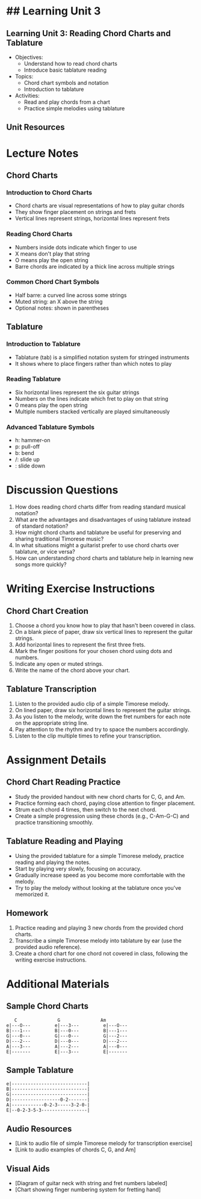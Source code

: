 # ## Learning Unit 3

## Learning Unit 3: Reading Chord Charts and Tablature
- Objectives:
  * Understand how to read chord charts
  * Introduce basic tablature reading
- Topics:
  * Chord chart symbols and notation
  * Introduction to tablature
- Activities:
  * Read and play chords from a chart
  * Practice simple melodies using tablature

## Unit Resources

# Lecture Notes

## Chord Charts

### Introduction to Chord Charts
- Chord charts are visual representations of how to play guitar chords
- They show finger placement on strings and frets
- Vertical lines represent strings, horizontal lines represent frets

### Reading Chord Charts
- Numbers inside dots indicate which finger to use
- X means don't play that string
- O means play the open string
- Barre chords are indicated by a thick line across multiple strings

### Common Chord Chart Symbols
- Half barre: a curved line across some strings
- Muted string: an X above the string
- Optional notes: shown in parentheses

## Tablature

### Introduction to Tablature
- Tablature (tab) is a simplified notation system for stringed instruments
- It shows where to place fingers rather than which notes to play

### Reading Tablature
- Six horizontal lines represent the six guitar strings
- Numbers on the lines indicate which fret to play on that string
- 0 means play the open string
- Multiple numbers stacked vertically are played simultaneously

### Advanced Tablature Symbols
- h: hammer-on
- p: pull-off
- b: bend
- /: slide up
- \: slide down

# Discussion Questions

1. How does reading chord charts differ from reading standard musical notation?
2. What are the advantages and disadvantages of using tablature instead of standard notation?
3. How might chord charts and tablature be useful for preserving and sharing traditional Timorese music?
4. In what situations might a guitarist prefer to use chord charts over tablature, or vice versa?
5. How can understanding chord charts and tablature help in learning new songs more quickly?

# Writing Exercise Instructions

## Chord Chart Creation
1. Choose a chord you know how to play that hasn't been covered in class.
2. On a blank piece of paper, draw six vertical lines to represent the guitar strings.
3. Add horizontal lines to represent the first three frets.
4. Mark the finger positions for your chosen chord using dots and numbers.
5. Indicate any open or muted strings.
6. Write the name of the chord above your chart.

## Tablature Transcription
1. Listen to the provided audio clip of a simple Timorese melody.
2. On lined paper, draw six horizontal lines to represent the guitar strings.
3. As you listen to the melody, write down the fret numbers for each note on the appropriate string line.
4. Pay attention to the rhythm and try to space the numbers accordingly.
5. Listen to the clip multiple times to refine your transcription.

# Assignment Details

## Chord Chart Reading Practice
- Study the provided handout with new chord charts for C, G, and Am.
- Practice forming each chord, paying close attention to finger placement.
- Strum each chord 4 times, then switch to the next chord.
- Create a simple progression using these chords (e.g., C-Am-G-C) and practice transitioning smoothly.

## Tablature Reading and Playing
- Using the provided tablature for a simple Timorese melody, practice reading and playing the notes.
- Start by playing very slowly, focusing on accuracy.
- Gradually increase speed as you become more comfortable with the melody.
- Try to play the melody without looking at the tablature once you've memorized it.

## Homework
1. Practice reading and playing 3 new chords from the provided chord charts.
2. Transcribe a simple Timorese melody into tablature by ear (use the provided audio reference).
3. Create a chord chart for one chord not covered in class, following the writing exercise instructions.

# Additional Materials

## Sample Chord Charts
```
   C               G               Am
e|---O---         e|---3---         e|---O---
B|---1---         B|---0---         B|---1---
G|---0---         G|---0---         G|---2---
D|---2---         D|---0---         D|---2---
A|---3---         A|---2---         A|---0---
E|-------         E|---3---         E|-------
```

## Sample Tablature
```
e|----------------------------|
B|----------------------------|
G|----------------------------|
D|------------------0-2-------|
A|------------0-2-3-----3-2-0-|
E|--0-2-3-5-3-----------------| 
```

## Audio Resources
- [Link to audio file of simple Timorese melody for transcription exercise]
- [Link to audio examples of chords C, G, and Am]

## Visual Aids
- [Diagram of guitar neck with string and fret numbers labeled]
- [Chart showing finger numbering system for fretting hand]